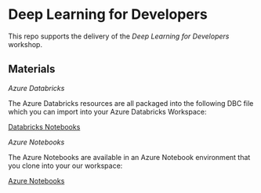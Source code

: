 # Deep Learning for Developers

This repo supports the delivery of the *Deep Learning for Developers* workshop. 

## Materials

*Azure Databricks*

The Azure Databricks resources are all packaged into the following DBC file which you can import into your Azure Databricks Workspace:

[Databricks Notebooks](./Deep-Learning-for-Developers.dbc)

*Azure Notebooks*

The Azure Notebooks are available in an Azure Notebook environment that you clone into your our workspace:

[Azure Notebooks](https://notebooks.azure.com/Solliance/projects/deep-learning-for-developers) 